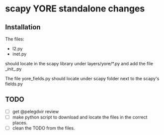 # scapy YORE standalone changes

## Installation

The files:
  * l2.py
  * inet.py

should locate in the scapy library under layers/yore/*.py and add the file \__init__.py

The file yore_fields.py should locate under scapy folder next to the scapy's fields.py

## TODO
-[ ] get @pelegdvir review 
-[ ] make python script to download and locate the files in the correct places.
-[ ] clean the TODO from the files.